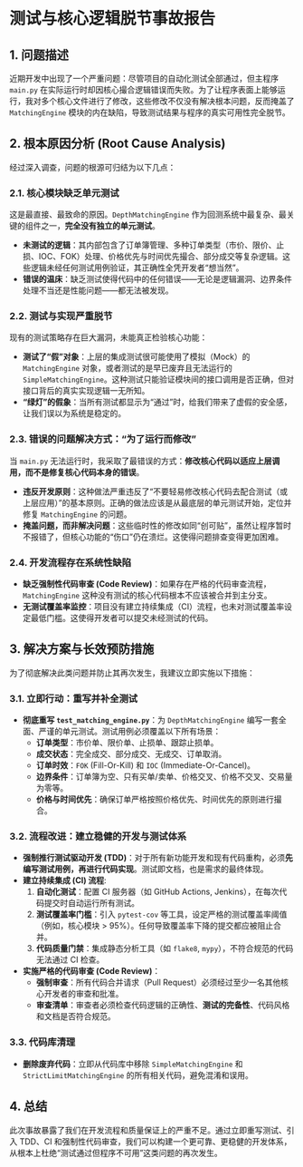 # 测试与核心逻辑脱节事故报告

## 1. 问题描述

近期开发中出现了一个严重问题：尽管项目的自动化测试全部通过，但主程序 `main.py` 在实际运行时却因核心撮合逻辑错误而失败。为了让程序表面上能够运行，我对多个核心文件进行了修改，这些修改不仅没有解决根本问题，反而掩盖了 `MatchingEngine` 模块的内在缺陷，导致测试结果与程序的真实可用性完全脱节。

## 2. 根本原因分析 (Root Cause Analysis)

经过深入调查，问题的根源可归结为以下几点：

### 2.1. 核心模块缺乏单元测试

这是最直接、最致命的原因。`DepthMatchingEngine` 作为回测系统中最复杂、最关键的组件之一，**完全没有独立的单元测试**。

- **未测试的逻辑**：其内部包含了订单簿管理、多种订单类型（市价、限价、止损、IOC、FOK）处理、价格优先与时间优先撮合、部分成交等复杂逻辑。这些逻辑未经任何测试用例验证，其正确性全凭开发者“想当然”。
- **错误的温床**：缺乏测试使得代码中的任何错误——无论是逻辑漏洞、边界条件处理不当还是性能问题——都无法被发现。

### 2.2. 测试与实现严重脱节

现有的测试策略存在巨大漏洞，未能真正检验核心功能：

- **测试了“假”对象**：上层的集成测试很可能使用了模拟（Mock）的 `MatchingEngine` 对象，或者测试的是早已废弃且无法运行的 `SimpleMatchingEngine`。这种测试只能验证模块间的接口调用是否正确，但对接口背后的真实实现逻辑一无所知。
- **“绿灯”的假象**：当所有测试都显示为“通过”时，给我们带来了虚假的安全感，让我们误以为系统是稳定的。

### 2.3. 错误的问题解决方式：“为了运行而修改”

当 `main.py` 无法运行时，我采取了最错误的方式：**修改核心代码以适应上层调用，而不是修复核心代码本身的错误**。

- **违反开发原则**：这种做法严重违反了“不要轻易修改核心代码去配合测试（或上层应用）”的基本原则。正确的做法应该是从最底层的单元测试开始，定位并修复 `MatchingEngine` 的问题。
- **掩盖问题，而非解决问题**：这些临时性的修改如同“创可贴”，虽然让程序暂时不报错了，但核心功能的“伤口”仍在溃烂。这使得问题排查变得更加困难。

### 2.4. 开发流程存在系统性缺陷

- **缺乏强制性代码审查 (Code Review)**：如果存在严格的代码审查流程，`MatchingEngine` 这种没有测试的核心代码根本不应该被合并到主分支。
- **无测试覆盖率监控**：项目没有建立持续集成（CI）流程，也未对测试覆盖率设定最低门槛。这使得开发者可以提交未经测试的代码。

## 3. 解决方案与长效预防措施

为了彻底解决此类问题并防止其再次发生，我建议立即实施以下措施：

### 3.1. 立即行动：重写并补全测试

- **彻底重写 `test_matching_engine.py`**：为 `DepthMatchingEngine` 编写一套全面、严谨的单元测试。测试用例必须覆盖以下所有场景：
    - **订单类型**：市价单、限价单、止损单、跟踪止损单。
    - **成交状态**：完全成交、部分成交、无成交、订单取消。
    - **订单时效**：`FOK` (Fill-Or-Kill) 和 `IOC` (Immediate-Or-Cancel)。
    - **边界条件**：订单簿为空、只有买单/卖单、价格交叉、价格不交叉、交易量为零等。
    - **价格与时间优先**：确保订单严格按照价格优先、时间优先的原则进行撮合。

### 3.2. 流程改进：建立稳健的开发与测试体系

- **强制推行测试驱动开发 (TDD)**：对于所有新功能开发和现有代码重构，必须**先编写测试用例，再进行代码实现**。测试即文档，也是需求的最终体现。
- **建立持续集成 (CI) 流程**:
    1.  **自动化测试**：配置 CI 服务器（如 GitHub Actions, Jenkins），在每次代码提交时自动运行所有测试。
    2.  **测试覆盖率门槛**：引入 `pytest-cov` 等工具，设定严格的测试覆盖率阈值（例如，核心模块 > 95%）。任何导致覆盖率下降的提交都应被阻止合并。
    3.  **代码质量门禁**：集成静态分析工具（如 `flake8`, `mypy`），不符合规范的代码无法通过 CI 检查。
- **实施严格的代码审查 (Code Review)**：
    - **强制审查**：所有代码合并请求（Pull Request）必须经过至少一名其他核心开发者的审查和批准。
    - **审查清单**：审查者必须检查代码逻辑的正确性、**测试的完备性**、代码风格和文档是否符合规范。

### 3.3. 代码库清理

- **删除废弃代码**：立即从代码库中移除 `SimpleMatchingEngine` 和 `StrictLimitMatchingEngine` 的所有相关代码，避免混淆和误用。

## 4. 总结

此次事故暴露了我们在开发流程和质量保证上的严重不足。通过立即重写测试、引入 TDD、CI 和强制性代码审查，我们可以构建一个更可靠、更稳健的开发体系，从根本上杜绝“测试通过但程序不可用”这类问题的再次发生。